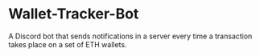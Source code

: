 # Wallet-Tracker-Bot
A Discord bot that sends notifications in a server every time a transaction takes place on a set of ETH wallets.
